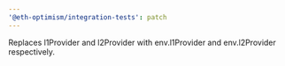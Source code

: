 ```yaml
---
'@eth-optimism/integration-tests': patch
---
```


Replaces l1Provider and l2Provider with env.l1Provider and env.l2Provider respectively.
